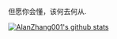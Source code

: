  但愿你会懂，该何去何从.

[![AlanZhang001's github stats](https://github-readme-stats.vercel.app/api?username=AlanZhang001)](https://github.com/anuraghazra/github-readme-stats)
